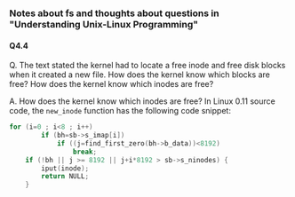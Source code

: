 ### Notes about fs and thoughts about questions in "Understanding Unix-Linux Programming"

#### Q4.4
Q. The text stated the kernel had to locate a free inode and free disk blocks when it created a new file. How does the kernel know which blocks are free? How does the kernel know which inodes are free?

A. How does the kernel know which inodes are free?
In Linux 0.11 source code, the `new_inode` function has the following code snippet:
```C
for (i=0 ; i<8 ; i++)
		if (bh=sb->s_imap[i])
			if ((j=find_first_zero(bh->b_data))<8192)
				break;
	if (!bh || j >= 8192 || j+i*8192 > sb->s_ninodes) {
		iput(inode);
		return NULL;
	}
```